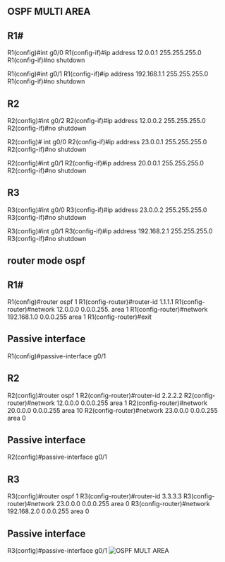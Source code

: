 
OSPF MULTI AREA
--------------

R1#
------
R1(config)#int g0/0
R1(config-if)#ip address 12.0.0.1 255.255.255.0
R1(config-if)#no shutdown

R1(config)#int g0/1
R1(config-if)#ip address 192.168.1.1 255.255.255.0
R1(config-if)#no shutdown 

R2
----
R2(config)#int g0/2
R2(config-if)#ip address 12.0.0.2 255.255.255.0
R2(config-if)#no shutdown 

R2(config)# int g0/0
R2(config-if)#ip address 23.0.0.1 255.255.255.0
R2(config-if)#no shutdown 

R2(config)#int g0/1
R2(config-if)#ip address 20.0.0.1 255.255.255.0
R2(config-if)#no shutdown 

R3
-----
R3(config)#int g0/0
R3(config-if)#ip address 23.0.0.2 255.255.255.0
R3(config-if)#no shutdown 

R3(config)#int g0/1
R3(config-if)#ip address 192.168.2.1 255.255.255.0
R3(config-if)#no shutdown 


router mode ospf
---------------

R1#
------
R1(config)#router ospf 1
R1(config-router)#router-id 1.1.1.1
R1(config-router)#network 12.0.0.0 0.0.0.255. area 1
R1(config-router)#network 192.168.1.0 0.0.0.255 area 1
R1(config-router)#exit

Passive interface
-----------------
R1(config)#passive-interface g0/1

R2
--------
R2(config)#router ospf 1
R2(config-router)#router-id 2.2.2.2
R2(config-router)#network 12.0.0.0 0.0.0.255 area 1
R2(config-router)#network 20.0.0.0 0.0.0.255 area 10
R2(config-router)#network 23.0.0.0 0.0.0.255 area 0

Passive interface
-----------------
R2(config)#passive-interface g0/1

R3
------
R3(config)#router ospf 1
R3(config-router)#router-id 3.3.3.3
R3(config-router)#network 23.0.0.0 0.0.0.255 area 0
R3(config-router)#network 192.168.2.0 0.0.0.255 area 0

Passive interface
-----------------
R3(config)#passive-interface g0/1
![OSPF MULT AREA](https://user-images.githubusercontent.com/106605770/177992114-9431aa1a-0a02-4661-947a-4d0f1eba6202.jpg)
